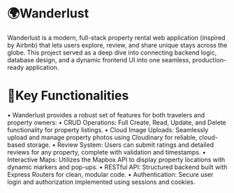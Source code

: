 # 🌍Wanderlust

Wanderlust is a modern, full-stack property rental web application (inspired by Airbnb) that lets users explore, review, and share unique stays across the globe.
This project served as a deep dive into connecting backend logic, database design, and a dynamic frontend UI into one seamless, production-ready application.

# 🚀Key Functionalities

• Wanderlust provides a robust set of features for both travelers and property owners:
• CRUD Operations: Full Create, Read, Update, and Delete functionality for property listings.
• Cloud Image Uploads: Seamlessly upload and manage property photos using Cloudinary for reliable, cloud-based storage.
• Review System: Users can submit ratings and detailed reviews for any property, complete with validation and timestamps.
• Interactive Maps: Utilizes the Mapbox API to display property locations with dynamic markers and pop-ups.
• RESTful API: Structured backend built with Express Routers for clean, modular code.
• Authentication: Secure user login and authorization implemented using sessions and cookies.
